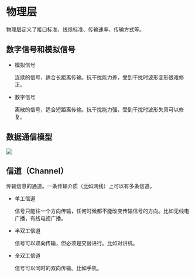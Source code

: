 # 物理层

物理层定义了接口标准、线缆标准、传输速率、传输方式等。

## 数字信号和模拟信号

+ 模拟信号

  连续的信号，适合长距离传输。抗干扰能力差，受到干扰时波形变形很难修正。

+ 数字信号

  离散的信号，适合短距离传输。抗干扰能力强，受到干扰时波形失真可以修复。

## 数据通信模型

![](C:\Users\lijie\Desktop\ProgramNotes\Network\images\network_physical_comm_model.png)

## 信道（Channel）

传输信息的通道。一条传输介质（比如网线）上可以有多条信道。

+ 单工信道

  信号只能往一个方向传输，任何时候都不能改变传输信号的方向。比如无线电广播，有线电视广播。

+ 半双工信道

  信号可以双向传输，但必须是交替进行。比如对讲机。

+ 全双工信道

  信号可以同时的双向传输。比如手机。